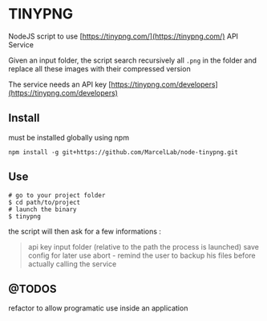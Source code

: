 TINYPNG
================================================================

NodeJS script to use [https://tinypng.com/](https://tinypng.com/) API Service

Given an input folder, the script search recursively all `.png` in the folder and replace
all these images with their compressed version

The service needs an API key [https://tinypng.com/developers](https://tinypng.com/developers)

Install
----------------------------------------------------------------

must be installed globally using npm

    npm install -g git+https://github.com/MarcelLab/node-tinypng.git


Use
----------------------------------------------------------------

    # go to your project folder
    $ cd path/to/project
    # launch the binary
    $ tinypng

the script will then ask for a few informations :

>   api key
>   input folder (relative to the path the process is launched)
>   save config for later use
>   abort - remind the user to backup his files before actually calling the service


@TODOS
----------------------------------------------------------------

refactor to allow programatic use inside an application